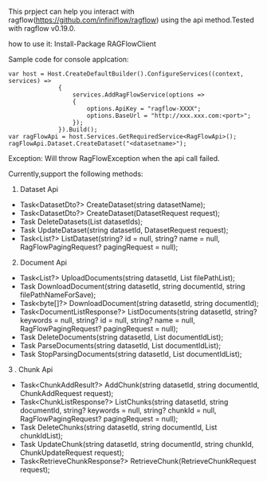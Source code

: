 This prpject can help you interact with ragflow(https://github.com/infiniflow/ragflow) using the api method.Tested with ragflow v0.19.0.

how to use it:
Install-Package RAGFlowClient

Sample code for console applcation:
```
var host = Host.CreateDefaultBuilder().ConfigureServices((context, services) =>
              {
                  services.AddRagFlowService(options =>
                  {
                      options.ApiKey = "ragflow-XXXX";
                      options.BaseUrl = "http://xxx.xxx.com:<port>";
                  });
              }).Build();
var ragFlowApi = host.Services.GetRequiredService<RagFlowApi>();
ragFlowApi.Dataset.CreateDataset("<datasetname>");

```

Exception: Will throw RagFlowException when the api call failed.

Currently,support the following methods:
1. Dataset Api
- Task<DatasetDto?> CreateDataset(string datasetName);
- Task<DatasetDto?> CreateDataset(DatasetRequest request);
- Task<bool> DeleteDatasets(List<string> datasetIds);
- Task<bool> UpdateDataset(string datasetId, DatasetRequest request);
- Task<List<DatasetDto>?> ListDataset(string? id = null, string? name = null, RagFlowPagingRequest? pagingRequest = null);

2. Document Api
- Task<List<DocumentSummaryDto>?> UploadDocuments(string datasetId, List<string> filePathList);
- Task<bool> DownloadDocument(string datasetId, string documentId, string filePathNameForSave);
- Task<byte[]?> DownloadDocument(string datasetId, string documentId);
- Task<DocumentListResponse?> ListDocuments(string datasetId, string? keywords = null, string? id = null, string? name = null, RagFlowPagingRequest? pagingRequest = null);
- Task<bool> DeleteDocuments(string datasetId, List<string> documentIdList);
- Task<bool> ParseDocuments(string datasetId, List<string> documentIdList);
- Task<bool> StopParsingDocuments(string datasetId, List<string> documentIdList);

3 . Chunk Api
- Task<ChunkAddResult?> AddChunk(string datasetId, string documentId, ChunkAddRequest request);
- Task<ChunkListResponse?> ListChunks(string datasetId, string documentId, string? keywords = null, string? chunkId = null, RagFlowPagingRequest? pagingRequest = null);
- Task<bool> DeleteChunks(string datasetId, string documentId, List<string> chunkIdList);
- Task<bool> UpdateChunk(string datasetId, string documentId, string chunkId, ChunkUpdateRequest request);
- Task<RetrieveChunkResponse?> RetrieveChunk(RetrieveChunkRequest request);
